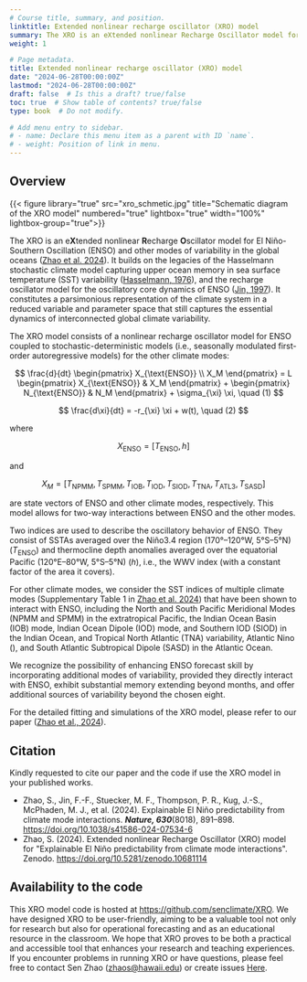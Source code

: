 ```yaml
---
# Course title, summary, and position.
linktitle: Extended nonlinear recharge oscillator (XRO) model
summary: The XRO is an eXtended nonlinear Recharge Oscillator model for El Niño-Southern Oscillation (ENSO) and other modes of variability in the global oceans.
weight: 1

# Page metadata.
title: Extended nonlinear recharge oscillator (XRO) model
date: "2024-06-28T00:00:00Z"
lastmod: "2024-06-28T00:00:00Z"
draft: false  # Is this a draft? true/false
toc: true  # Show table of contents? true/false
type: book  # Do not modify.

# Add menu entry to sidebar.
# - name: Declare this menu item as a parent with ID `name`.
# - weight: Position of link in menu.
---
```


## Overview

{{< figure library="true"  src="xro_schmetic.jpg" title="Schematic diagram of the XRO model" numbered="true" lightbox="true" width="100%"  lightbox-group="true">}}

The XRO is an e**X**tended nonlinear **R**echarge **O**scillator model for El Niño-Southern Oscillation (ENSO) and other modes of variability in the global oceans ([Zhao et al. 2024](#ref-zhao-2024)). It builds on the legacies of the Hasselmann stochastic climate model capturing upper ocean memory in sea surface temperature (SST) variability ([Hasselmann, 1976](#ref-hasselmann-1976)), and the recharge oscillator model for the oscillatory core dynamics of ENSO ([Jin, 1997](#ref-jin-1997)). It constitutes a parsimonious representation of the climate system in a reduced variable and parameter space that still captures the essential dynamics of interconnected global climate variability. 

The XRO model consists of a nonlinear recharge oscillator model for ENSO coupled to stochastic-deterministic models (i.e., seasonally modulated first-order autoregressive models) for the other climate modes:

$$
\frac{d}{dt} \begin{pmatrix} X_{\text{ENSO}} \\ X_M \end{pmatrix} = L \begin{pmatrix} X_{\text{ENSO}} & X_M \end{pmatrix} + \begin{pmatrix} N_{\text{ENSO}} & N_M \end{pmatrix} + \sigma_{\xi} \xi, \quad (1)
$$

$$
\frac{d\xi}{dt} = -r_{\xi} \xi + w(t), \quad (2)
$$

where 

$$
X_{\text{ENSO}} = [T_{\text{ENSO}}, h ]
$$

and 

$$
X_M = [T_{\text{NPMM}}, T_{\text{SPMM}}, T_{\text{IOB}}, T_{\text{IOD}}, T_{\text{SIOD}}, T_{\text{TNA}}, T_{\text{ATL3}}, T_{\text{SASD}}]
$$

are state vectors of ENSO and other climate modes, respectively. This model allows for two-way interactions between ENSO and the other modes.

Two indices are used to describe the oscillatory behavior of ENSO. They consist of SSTAs averaged over the Niño3.4 region (170°–120°W, 5°S–5°N) ($T_{\text{ENSO}}$) and thermocline depth anomalies averaged over the equatorial Pacific (120°E–80°W, 5°S–5°N) ($h$), i.e., the WWV index (with a constant factor of the area it covers). 

For other climate modes, we consider the SST indices of multiple climate modes (Supplementary Table 1 in [Zhao et al. 2024](#ref-zhao-2024)) that have been shown to interact with ENSO, including the North and South Pacific Meridional Modes (NPMM and SPMM) in the extratropical Pacific, the Indian Ocean Basin (IOB) mode, Indian Ocean Dipole (IOD) mode, and Southern IOD (SIOD) in the Indian Ocean, and Tropical North Atlantic (TNA) variability, Atlantic Nino (), and South Atlantic Subtropical Dipole (SASD) in the Atlantic Ocean.

We recognize the possibility of enhancing ENSO forecast skill by incorporating additional modes of variability, provided they directly interact with ENSO, exhibit substantial memory extending beyond months, and offer additional sources of variability beyond the chosen eight.

For the detailed fitting and simulations of the XRO model, please refer to our paper ([Zhao et al., 2024](#ref-zhao-2024)).

## Citation

Kindly requested to cite our paper and the code if use the XRO model in your published works.

<ul class="references">
  <li><a id="ref-zhao-2024"></a>Zhao, S., Jin, F.-F., Stuecker, M. F., Thompson, P. R., Kug, J.-S., McPhaden, M. J., et al. (2024). Explainable El Niño predictability from climate mode interactions. <strong><em>Nature, 630</em></strong>(8018), 891–898. <a href="https://doi.org/10.1038/s41586-024-07534-6">https://doi.org/10.1038/s41586-024-07534-6</a></li>
 <li><a id="ref-zhao-2024_code"></a>Zhao, S. (2024). Extended nonlinear Recharge Oscillator (XRO) model for "Explainable El Niño predictability from climate mode interactions". Zenodo.  <a href="https://doi.org/10.5281/zenodo.10681114">https://doi.org/10.5281/zenodo.10681114</a> </li>

</ul>

## Availability to the code

This XRO model code is hosted at https://github.com/senclimate/XRO. We have designed XRO to be user-friendly, aiming to be a valuable tool not only for research but also for operational forecasting and as an educational resource in the classroom. We hope that XRO proves to be both a practical and accessible tool that enhances your research and teaching experiences. If you encounter problems in running XRO or have questions, please feel free to contact Sen Zhao (zhaos@hawaii.edu) or create issues [Here](https://github.com/senclimate/XRO/issues).